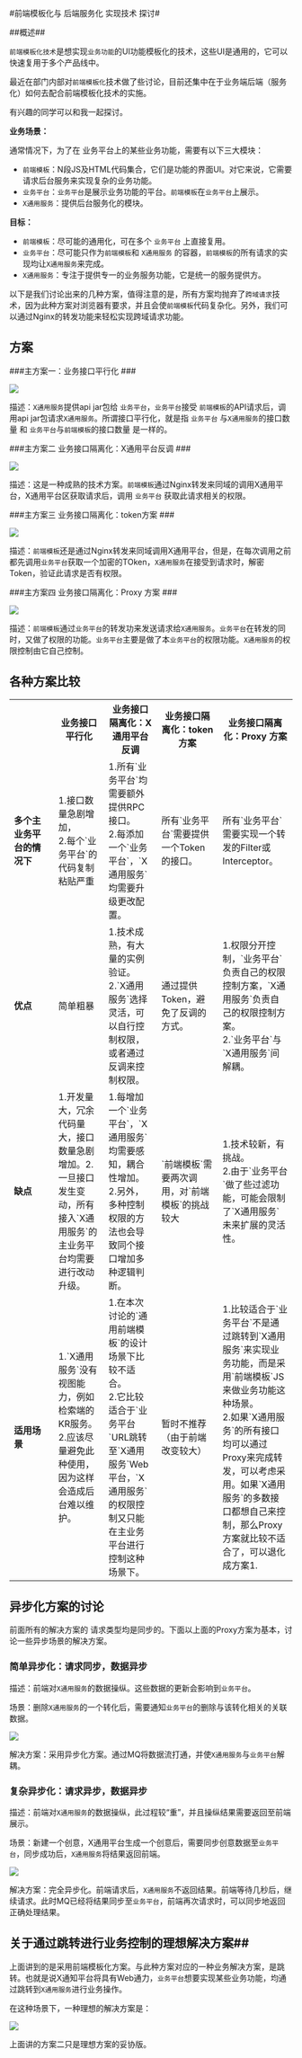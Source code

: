 
#前端模板化与 后端服务化 实现技术 探讨#

##概述##

`前端模板化技术`是想实现`业务功能`的UI功能模板化的技术，这些UI是通用的，它可以快速复用于多个产品线中。

最近在部门内部对`前端模板化`技术做了些讨论，目前还集中在于业务端后端（服务化）如何去配合前端模板化技术的实施。

有兴趣的同学可以和我一起探讨。

**业务场景：**

通常情况下，为了在 业务平台上的某些业务功能，需要有以下三大模块：

- `前端模板`：N段JS及HTML代码集合，它们是功能的界面UI。对它来说，它需要请求后台服务来实现复杂的业务功能。
- `业务平台`：`业务平台`是展示业务功能的平台。`前端模板`在`业务平台`上展示。
- `X通用服务`：提供后台服务化的模块。

**目标：**

- `前端模板`：尽可能的通用化，可在多个 `业务平台` 上直接复用。
- `业务平台`：尽可能只作为`前端模板`和 `X通用服务` 的容器，`前端模板`的所有请求的实现均让`X通用服务`来完成。
- `X通用服务`：专注于提供专一的业务服务功能，它是统一的服务提供方。

以下是我们讨论出来的几种方案，值得注意的是，所有方案均抛弃了`跨域请求`技术，因为此种方案对浏览器有要求，并且会使`前端模板`代码复杂化。另外，我们可以通过Nginx的转发功能来轻松实现跨域请求功能。

## 方案 ##

###主方案一：业务接口平行化 ###

![](http://ww2.sinaimg.cn/bmiddle/60c9620fgw1ej42rnis6nj20gu09q3yu.jpg)

描述：`X通用服务`提供api jar包给 `业务平台`，`业务平台`接受 `前端模板`的API请求后，调用api jar包请求`X通用服务`。所谓接口平行化，就是指 `业务平台` 与`X通用服务`的接口数量 和 `业务平台`与`前端模板`的接口数量 是一样的。

###主方案二 业务接口隔离化：X通用平台反调 ###

![](http://ww3.sinaimg.cn/bmiddle/60c9620fgw1ej431a8sf8j20gp09j0t6.jpg)

描述：这是一种成熟的技术方案。`前端模板`通过Nginx转发来同域的调用X通用平台，X通用平台区获取请求后，调用 `业务平台` 获取此请求相关的权限。

###主方案三 业务接口隔离化：token方案 ###

![](http://ww4.sinaimg.cn/bmiddle/60c9620fgw1ej431ynhl6j20gp09j3yy.jpg)

描述：`前端模板`还是通过Nginx转发来同域调用X通用平台，但是，在每次调用之前都先调用`业务平台`获取一个加密的TOken，`X通用服务`在接受到请求时，解密Token，验证此请求是否有权限。

###主方案四 业务接口隔离化：Proxy 方案 ###

![](http://ww4.sinaimg.cn/bmiddle/60c9620fgw1ej432u2jiqj20mr048aad.jpg)

描述：`前端模板`通过`业务平台`的转发功来发送请求给`X通用服务`。`业务平台`在转发的同时，又做了权限的功能。`业务平台`主要是做了本`业务平台`的权限功能。`X通用服务`的权限控制由它自己控制。

## 各种方案比较 ##

<table border="0" cellspacing="0" cellpadding="0">
  	<tr>
	    <th></th>
	    <th>业务接口平行化</th>
		<th>业务接口隔离化：X通用平台反调</th>
		<th>业务接口隔离化：token方案</th>
		<th>业务接口隔离化：Proxy 方案</th>
	</tr>
	<tr>
		<td width="150px"><b>多个主业务平台的情况下</b></td>
		<td width="150px">1.接口数量急剧增加，<br/> 2.每个`业务平台`的代码复制粘贴严重</td>
		<td width="150px">1.所有`业务平台`均需要额外提供RPC接口。<br/> 2.每添加一个`业务平台`，`X通用服务`均需要升级更改配置。</td>
		<td width="150px">所有`业务平台`需要提供一个Token的接口。</td>
		<td width="150px">所有`业务平台`需要实现一个转发的Filter或Interceptor。</td>
	</tr>
	<tr>
		<td width="150px"><b>优点</b></td>
		<td width="150px">简单粗暴</td>
		<td width="150px">1.技术成熟，有大量的实例验证。<br/>2.`X通用服务`选择灵活，可以自行控制权限，或者通过反调来控制权限。</td>
		<td width="150px">通过提供Token，避免了反调的方式。</td>
		<td width="150px">1.权限分开控制，`业务平台`负责自己的权限控制方案，`X通用服务`负责自己的权限控制方案。<br/>2.`业务平台`与`X通用服务`间解耦。</td>
	</tr>
	<tr>
		<td width="150px"><b>缺点</b></td>
		<td width="150px">1.开发量大，冗余代码量大，接口数量急剧增加。2.一旦接口发生变动，所有接入`X通用服务`的主业务平台均需要进行改动升级。<br/></td>
		<td width="150px">1.每增加一个`业务平台`，`X通用服务`均需要感知，耦合性增加。<br/>2.另外，多种控制权限的方法也会导致同个接口增加多种逻辑判断。</td>
		<td width="150px">`前端模板`需要两次调用，对`前端模板`的挑战较大</td>
		<td width="150px">1.技术较新，有挑战。<br/>2.由于`业务平台`做了些过滤功能，可能会限制了`X通用服务`未来扩展的灵活性。</td>
	</tr>
	<tr>
		<td width="150px"><b>适用场景</b></td>
		<td width="150px">1.`X通用服务`没有视图能力，例如检索端的KR服务。<br/>2.应该尽量避免此种使用，因为这样会造成后台难以维护。</td>
		<td width="150px">1.在本次讨论的`通用前端模板`的设计场景下比较不适合。<br/>2.它比较适合于`业务平台`URL跳转至`X通用服务`Web平台，`X通用服务`的权限控制又只能在主业务平台进行控制这种场景下。</td>
		<td width="150px">暂时不推荐（由于前端改变较大）</td>
		<td width="150px">1.比较适合于`业务平台`不是通过跳转到`X通用服务`来实现业务功能，而是采用`前端模板`JS来做业务功能这种场景。<br/>2.如果`X通用服务`的所有接口均可以通过Proxy来完成转发，可以考虑采用。如果`X通用服务`的多数接口都想自己来控制，那么Proxy方案就比较不适合了，可以退化成方案1.</td>
	</tr>
</table>

## 异步化方案的讨论 ##

前面所有的解决方案的 请求类型均是同步的。下面以上面的Proxy方案为基本，讨论一些异步场景的解决方案。

### 简单异步化：请求同步，数据异步 ###

描述：前端对`X通用服务`的数据操纵。这些数据的更新会影响到`业务平台`。

场景：删除`X通用服务`的一个转化后，需要通知`业务平台`的删除与该转化相关的关联数据。

![](http://ww2.sinaimg.cn/bmiddle/60c9620fgw1ej437hgn5ij20mr0gk757.jpg)

解决方案：采用异步化方案。通过MQ将数据流打通，并使`X通用服务`与`业务平台`解耦。

### 复杂异步化：请求异步，数据异步  ###

描述：前端对`X通用服务`的数据操纵，此过程较“重”，并且操纵结果需要返回至前端展示。

场景：新建一个创意，X通用平台生成一个创意后，需要同步创意数据至`业务平台`，同步成功后，`X通用服务`将结果返回前端。

![](http://ww4.sinaimg.cn/bmiddle/60c9620fgw1eidesa6s4fj20mr0gk0to.jpg)

解决方案：完全异步化。前端请求后，`X通用服务`不返回结果。前端等待几秒后，继续请求。此时MQ已经将结果同步至`业务平台`，前端再次请求时，可以同步地返回正确处理结果。

## 关于通过跳转进行业务控制的理想解决方案##

上面讲到的是采用前端模板化方案。与此种方案对应的一种业务解决方案，是跳转。也就是说X通知平台将具有Web通力，`业务平台`想要实现某些业务功能，均通过跳转到`X通用服务`进行业务操作。

在这种场景下，一种理想的解决方案是：

![](http://ww2.sinaimg.cn/bmiddle/60c9620fgw1ej4389zl8dj20oe0mnjsl.jpg)

上面讲的方案二只是理想方案的妥协版。